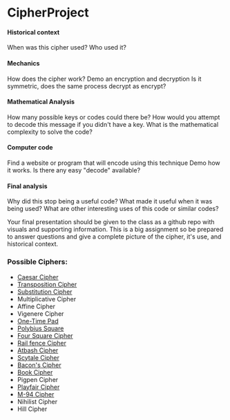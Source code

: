# CipherProject



#### Historical context
  When was this cipher used? Who used it?
#### Mechanics
  How does the cipher work?
  Demo an encryption and decryption
  Is it symmetric, does the same process decrypt as encrypt?
#### Mathematical Analysis
  How many possible keys or codes could there be?
  How would you attempt to decode this message if you didn't have a key.
  What is the mathematical complexity to solve the code?
#### Computer code
  Find a website or program that will encode using this technique
  Demo how it works.
  Is there any easy "decode" available?
#### Final analysis
  Why did this stop being a useful code?
  What made it useful when it was being used?
  What are other interesting uses of this code or similar codes?

Your final presentation should be given to the class as a github repo with visuals and supporting information. This is a big assignment so be prepared to answer questions and give a complete picture of the cipher, it's use, and historical context.

### Possible Ciphers:
- [Caesar Cipher](https://github.com/EPHS-CyberSecurity-2020-Hour1/CipherProject/blob/caesar_cipher/caesar-history)
- [Transposition Cipher](https://github.com/EPHS-CyberSecurity-2020-Hour1/CipherProject/blob/main/transposition_history.md)
- [Substitution Cipher](substitution_history.md)
- Multiplicative Cipher
- Affine Cipher
- Vigenere Cipher
- [One-Time Pad](https://github.com/EPHS-CyberSecurity-2020-Hour1/CipherProject/blob/one-time-pad/one-time-pad_history.md)
- [Polybius Square](https://github.com/EPHS-CyberSecurity-2020-Hour1/CipherProject/blob/main/Polybius_history.md)
- [Four Square Cipher](https://github.com/EPHS-CyberSecurity-2020-Hour1/CipherProject/blob/foursquarecipher/foursquarecipher_history.md)
- [Rail fence Cipher](https://github.com/EPHS-CyberSecurity-2020-Hour1/CipherProject/blob/rail-fence/rail-fence_history.md)
- [Atbash Cipher](atbash_history.md)
- [Scytale Cipher](scytale_history.md)
- [Bacon's Cipher](https://github.com/EPHS-CyberSecurity-2020-Hour1/CipherProject/blob/main/bacon_history.md)
- [Book Cipher](https://github.com/EPHS-CyberSecurity-2020-Hour1/CipherProject/blob/BookCipher/book_history.md)
- Pigpen Cipher
- [Playfair Cipher](https://github.com/EPHS-CyberSecurity-2020-Hour1/CipherProject/blob/Playfaircipher.MD/Playfair_historicalcontext.md)
- [M-94 Cipher](M-94_HistoricalContext.md)
- Nihilist Cipher
- Hill Cipher

